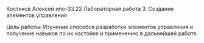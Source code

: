 Костиков Алексей ипо-33.22
Лабораторная работа 3. Создание элементов управления

Цель работы: Изучение способов разработки элементов управления и получение
навыков по их настойке и применению в дальнейшей работе.
